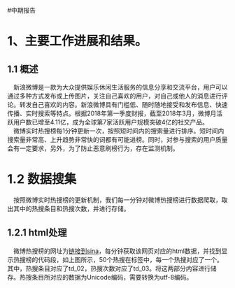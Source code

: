 #中期报告

# 1、主要工作进展和结果。  
## 1.1 概述  
&emsp;新浪微博是一款为大众提供娱乐休闲生活服务的信息分享和交流平台，用户可以通过多种方式发布或上传图片，关注自己喜欢的用户，对自己或他人的消息进行评论。转发自己喜欢的内容。新浪微博具有门槛低、随时随地接受和发布信息、快速传播、实时搜索等特点。根据2018年第一季度财报，截至2018年3月，微博月活跃用户数已增至4.11亿，成为全球第7家活跃用户规模突破4亿的社交产品。  
&emsp;微博实时热搜榜每1分钟更新一次，按照短时间内的搜索量进行排序。短时间内搜索量非常高、上升趋势非常快的词都有可能进榜。同时，对参与搜索的用户质量会有一定要求，另外，为了防止恶意刷榜行为，存在监测机制。

# 1.2 数据搜集  
&emsp;按照微博实时热搜榜的更新机制，我们每一分钟对微博热搜榜进行数据爬取，取出其中的热搜条目和热搜次数，并进行存储。
## 1.2.1 html处理  
&emsp;微博热搜榜的网址为[链接到sina](http://s.weibo.com/top/summary?cate=realtimehot)，每分钟获取该网页对应的html数据，并找到显示热搜榜的代码段，如上图所示，50个热搜在<tbody>标签中，每一个热搜对应了一个<tr action-type=hover></tr>。其中，热搜条目对应了td_02，热搜次数对应了td_03。将这两部分内容进行储存。热搜条目所对应的数据为Unicode编码，需要转换为utf-8编码。

